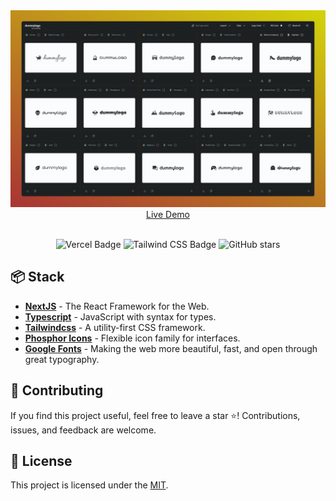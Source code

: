 <div align="center">
  <img src="public/Screenshot-My-Portfolio-Web.png" alt="Screenshot - Dummy Logo Maker" />
</div>

<div align="center">
  <a href="https://dummylogo.vercel.app" target="_blank">
    Live Demo
  </a>
</div>

<br />

<div align="center">

![Vercel Badge](https://img.shields.io/badge/Vercel-000?logo=vercel&logoColor=fff&style=flat)
![Tailwind CSS Badge](https://img.shields.io/badge/Tailwind%20CSS-06B6D4?logo=tailwindcss&logoColor=fff&style=flat)
![GitHub stars](https://img.shields.io/github/stars/moiseshp/moiseshp.dev)

</div>

## 📦 Stack

- [**NextJS**](https://nextjs.org/) - The React Framework for the Web.
- [**Typescript**](https://www.typescriptlang.org/) - JavaScript with syntax for types.
- [**Tailwindcss**](https://tailwindcss.com/) - A utility-first CSS framework.
- [**Phosphor Icons**](https://phosphoricons.com/) - Flexible icon family for interfaces.
- [**Google Fonts**](https://fonts.google.com/) - Making the web more beautiful, fast, and open through great typography.

## 🤝 Contributing

If you find this project useful, feel free to leave a star ⭐️! Contributions, issues, and feedback are welcome.

## 📄 License

This project is licensed under the [MIT](LICENSE).
